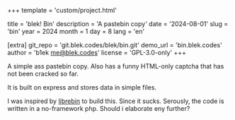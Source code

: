 +++
template = 'custom/project.html'

title = 'blek! Bin'
description = 'A pastebin copy'
date = '2024-08-01'
slug = 'bin'
year = 2024
month = 1
day = 8
lang = 'en'

[extra]
git_repo = 'git.blek.codes/blek/bin.git'
demo_url = 'bin.blek.codes'
author = 'b1ek <me@blek.codes>'
license = 'GPL-3.0-only'
+++

A simple ass pastebin copy. Also has a funny HTML-only captcha that has not been cracked so far.

It is built on express and stores data in simple files.

I was inspired by [librebin](https://github.com/hnhx/librebin) to build this. Since it sucks. Serously, the code is written in a no-framework php. Should i elaborate eny further?